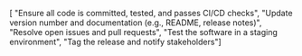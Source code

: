 [    "Ensure all code is committed, tested, and passes CI/CD checks",    "Update version number and documentation (e.g., README, release notes)",    "Resolve open issues and pull requests",    "Test the software in a staging environment",    "Tag the release and notify stakeholders"]
